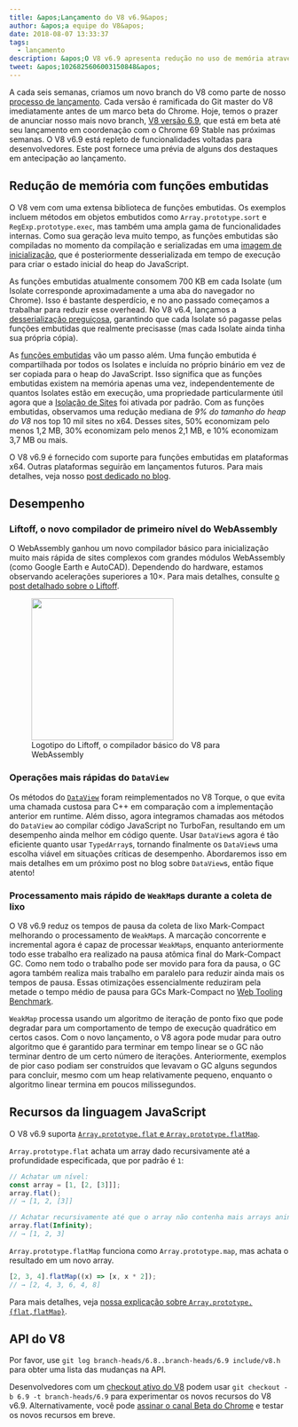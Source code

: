 ```yaml
---
title: &apos;Lançamento do V8 v6.9&apos;
author: &apos;a equipe do V8&apos;
date: 2018-08-07 13:33:37
tags:
  - lançamento
description: &apos;O V8 v6.9 apresenta redução no uso de memória através de funções embutidas, inicialização mais rápida do WebAssembly com o Liftoff, melhor desempenho do DataView e WeakMap, e muito mais!&apos;
tweet: &apos;1026825606003150848&apos;
---
```

A cada seis semanas, criamos um novo branch do V8 como parte de nosso [processo de lançamento](/docs/release-process). Cada versão é ramificada do Git master do V8 imediatamente antes de um marco beta do Chrome. Hoje, temos o prazer de anunciar nosso mais novo branch, [V8 versão 6.9](https://chromium.googlesource.com/v8/v8.git/+log/branch-heads/6.9), que está em beta até seu lançamento em coordenação com o Chrome 69 Stable nas próximas semanas. O V8 v6.9 está repleto de funcionalidades voltadas para desenvolvedores. Este post fornece uma prévia de alguns dos destaques em antecipação ao lançamento.

<!--truncate-->
## Redução de memória com funções embutidas

O V8 vem com uma extensa biblioteca de funções embutidas. Os exemplos incluem métodos em objetos embutidos como `Array.prototype.sort` e `RegExp.prototype.exec`, mas também uma ampla gama de funcionalidades internas. Como sua geração leva muito tempo, as funções embutidas são compiladas no momento da compilação e serializadas em uma [imagem de inicialização](/blog/custom-startup-snapshots), que é posteriormente desserializada em tempo de execução para criar o estado inicial do heap do JavaScript.

As funções embutidas atualmente consomem 700 KB em cada Isolate (um Isolate corresponde aproximadamente a uma aba do navegador no Chrome). Isso é bastante desperdício, e no ano passado começamos a trabalhar para reduzir esse overhead. No V8 v6.4, lançamos a [desserialização preguiçosa](/blog/lazy-deserialization), garantindo que cada Isolate só pagasse pelas funções embutidas que realmente precisasse (mas cada Isolate ainda tinha sua própria cópia).

As [funções embutidas](/blog/embedded-builtins) vão um passo além. Uma função embutida é compartilhada por todos os Isolates e incluída no próprio binário em vez de ser copiada para o heap do JavaScript. Isso significa que as funções embutidas existem na memória apenas uma vez, independentemente de quantos Isolates estão em execução, uma propriedade particularmente útil agora que a [Isolação de Sites](https://developers.google.com/web/updates/2018/07/site-isolation) foi ativada por padrão. Com as funções embutidas, observamos uma redução mediana de _9% do tamanho do heap do V8_ nos top 10 mil sites no x64. Desses sites, 50% economizam pelo menos 1,2 MB, 30% economizam pelo menos 2,1 MB, e 10% economizam 3,7 MB ou mais.

O V8 v6.9 é fornecido com suporte para funções embutidas em plataformas x64. Outras plataformas seguirão em lançamentos futuros. Para mais detalhes, veja nosso [post dedicado no blog](/blog/embedded-builtins).

## Desempenho

### Liftoff, o novo compilador de primeiro nível do WebAssembly

O WebAssembly ganhou um novo compilador básico para inicialização muito mais rápida de sites complexos com grandes módulos WebAssembly (como Google Earth e AutoCAD). Dependendo do hardware, estamos observando acelerações superiores a 10×. Para mais detalhes, consulte [o post detalhado sobre o Liftoff](/blog/liftoff).

<figure>
  <img src="/_img/v8-liftoff.svg" width="256" height="256" alt="" loading="lazy"/>
  <figcaption>Logotipo do Liftoff, o compilador básico do V8 para WebAssembly</figcaption>
</figure>

### Operações mais rápidas do `DataView`

Os métodos do [`DataView`](https://tc39.es/ecma262/#sec-dataview-objects) foram reimplementados no V8 Torque, o que evita uma chamada custosa para C++ em comparação com a implementação anterior em runtime. Além disso, agora integramos chamadas aos métodos do `DataView` ao compilar código JavaScript no TurboFan, resultando em um desempenho ainda melhor em código quente. Usar `DataView`s agora é tão eficiente quanto usar `TypedArray`s, tornando finalmente os `DataView`s uma escolha viável em situações críticas de desempenho. Abordaremos isso em mais detalhes em um próximo post no blog sobre `DataView`s, então fique atento!

### Processamento mais rápido de `WeakMap`s durante a coleta de lixo

O V8 v6.9 reduz os tempos de pausa da coleta de lixo Mark-Compact melhorando o processamento de `WeakMap`s. A marcação concorrente e incremental agora é capaz de processar `WeakMap`s, enquanto anteriormente todo esse trabalho era realizado na pausa atômica final do Mark-Compact GC. Como nem todo o trabalho pode ser movido para fora da pausa, o GC agora também realiza mais trabalho em paralelo para reduzir ainda mais os tempos de pausa. Essas otimizações essencialmente reduziram pela metade o tempo médio de pausa para GCs Mark-Compact no [Web Tooling Benchmark](https://github.com/v8/web-tooling-benchmark).

`WeakMap` processa usando um algoritmo de iteração de ponto fixo que pode degradar para um comportamento de tempo de execução quadrático em certos casos. Com o novo lançamento, o V8 agora pode mudar para outro algoritmo que é garantido para terminar em tempo linear se o GC não terminar dentro de um certo número de iterações. Anteriormente, exemplos de pior caso podiam ser construídos que levavam o GC alguns segundos para concluir, mesmo com um heap relativamente pequeno, enquanto o algoritmo linear termina em poucos milissegundos.

## Recursos da linguagem JavaScript

O V8 v6.9 suporta [`Array.prototype.flat` e `Array.prototype.flatMap`](/features/array-flat-flatmap).

`Array.prototype.flat` achata um array dado recursivamente até a profundidade especificada, que por padrão é `1`:

```js
// Achatar um nível:
const array = [1, [2, [3]]];
array.flat();
// → [1, 2, [3]]

// Achatar recursivamente até que o array não contenha mais arrays aninhados:
array.flat(Infinity);
// → [1, 2, 3]
```

`Array.prototype.flatMap` funciona como `Array.prototype.map`, mas achata o resultado em um novo array.

```js
[2, 3, 4].flatMap((x) => [x, x * 2]);
// → [2, 4, 3, 6, 4, 8]
```

Para mais detalhes, veja [nossa explicação sobre `Array.prototype.{flat,flatMap}`](/features/array-flat-flatmap).

## API do V8

Por favor, use `git log branch-heads/6.8..branch-heads/6.9 include/v8.h` para obter uma lista das mudanças na API.

Desenvolvedores com um [checkout ativo do V8](/docs/source-code#using-git) podem usar `git checkout -b 6.9 -t branch-heads/6.9` para experimentar os novos recursos do V8 v6.9. Alternativamente, você pode [assinar o canal Beta do Chrome](https://www.google.com/chrome/browser/beta.html) e testar os novos recursos em breve.
